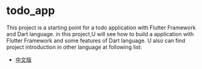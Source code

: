 # todo_app

This project is a starting point for a todo application with Flutter Framework and Dart language.
in this project,U will see how to build a application with Flutter Framework and some features of Dart language.
U also can find project introduction in other language at following list:

- [中文版](./docs/README_CN.md)



